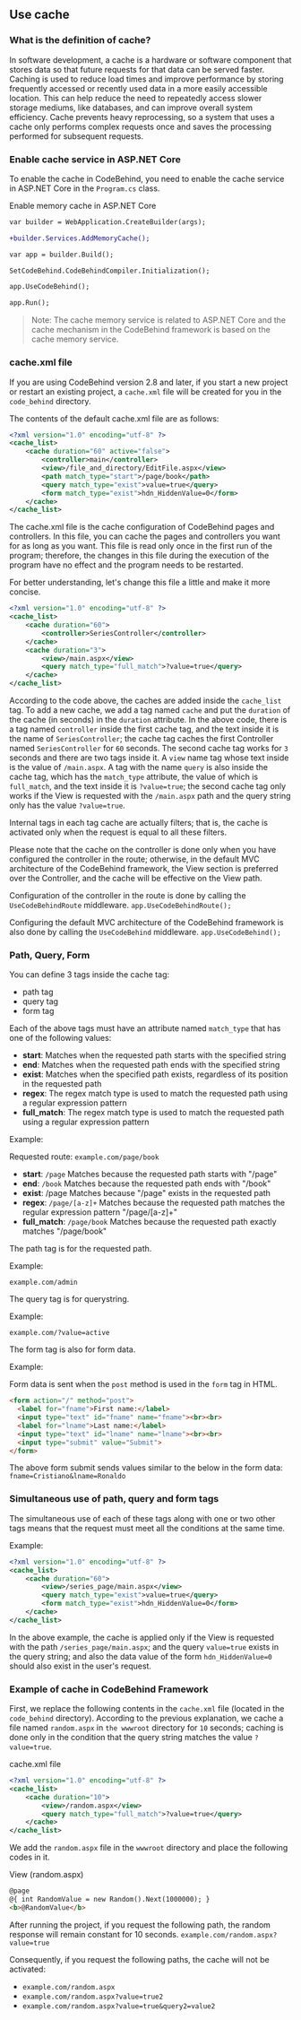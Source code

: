 ## Use cache

### What is the definition of cache?
In software development, a cache is a hardware or software component that stores data so that future requests for that data can be served faster. Caching is used to reduce load times and improve performance by storing frequently accessed or recently used data in a more easily accessible location. This can help reduce the need to repeatedly access slower storage mediums, like databases, and can improve overall system efficiency. Cache prevents heavy reprocessing, so a system that uses a cache only performs complex requests once and saves the processing performed for subsequent requests.

### Enable cache service in ASP.NET Core

To enable the cache in CodeBehind, you need to enable the cache service in ASP.NET Core in the `Program.cs` class.

Enable memory cache in ASP.NET Core
```diff
var builder = WebApplication.CreateBuilder(args);

+builder.Services.AddMemoryCache();

var app = builder.Build();

SetCodeBehind.CodeBehindCompiler.Initialization();

app.UseCodeBehind();

app.Run();
```

> Note: The cache memory service is related to ASP.NET Core and the cache mechanism in the CodeBehind framework is based on the cache memory service.

### cache.xml file

If you are using CodeBehind version 2.8 and later, if you start a new project or restart an existing project, a `cache.xml` file will be created for you in the `code_behind` directory.

The contents of the default cache.xml file are as follows:
```xml
<?xml version="1.0" encoding="utf-8" ?>
<cache_list>
    <cache duration="60" active="false">
		<controller>main</controller>
		<view>/file_and_directory/EditFile.aspx</view>
		<path match_type="start">/page/book</path>
		<query match_type="exist">value=true</query>
		<form match_type="exist">hdn_HiddenValue=0</form>
	</cache>
</cache_list>
```

The cache.xml file is the cache configuration of CodeBehind pages and controllers. In this file, you can cache the pages and controllers you want for as long as you want. This file is read only once in the first run of the program; therefore, the changes in this file during the execution of the program have no effect and the program needs to be restarted.

For better understanding, let's change this file a little and make it more concise.
```xml
<?xml version="1.0" encoding="utf-8" ?>
<cache_list>
    <cache duration="60">
        <controller>SeriesController</controller>
    </cache>
    <cache duration="3">
        <view>/main.aspx</view>
        <query match_type="full_match">?value=true</query>
    </cache>
</cache_list>
```

According to the code above, the caches are added inside the `cache_list` tag. To add a new cache, we add a tag named `cache` and put the `duration` of the cache (in seconds) in the `duration` attribute. In the above code, there is a tag named `controller` inside the first cache tag, and the text inside it is the name of `SeriesController`; the cache tag caches the first Controller named `SeriesController` for `60` seconds. The second cache tag works for `3` seconds and there are two tags inside it. A `view` name tag whose text inside is the value of `/main.aspx`. A tag with the name `query` is also inside the cache tag, which has the `match_type` attribute, the value of which is `full_match`, and the text inside it is `?value=true`; the second cache tag only works if the View is requested with the `/main.aspx` path and the query string only has the value `?value=true`.

Internal tags in each tag cache are actually filters; that is, the cache is activated only when the request is equal to all these filters.

Please note that the cache on the controller is done only when you have configured the controller in the route; otherwise, in the default MVC architecture of the CodeBehind framework, the View section is preferred over the Controller, and the cache will be effective on the View path.

Configuration of the controller in the route is done by calling the `UseCodeBehindRoute` middleware.
`app.UseCodeBehindRoute();`

Configuring the default MVC architecture of the CodeBehind framework is also done by calling the `UseCodeBehind` middleware.
`app.UseCodeBehind();`

### Path, Query, Form

You can define 3 tags inside the cache tag:

- path tag
- query tag
- form tag

Each of the above tags must have an attribute named `match_type` that has one of the following values:

- **start**: Matches when the requested path starts with the specified string
- **end**: Matches when the requested path ends with the specified string
- **exist**: Matches when the specified path exists, regardless of its position in the requested path
- **regex**: The regex match type is used to match the requested path using a regular expression pattern
- **full_match**: The regex match type is used to match the requested path using a regular expression pattern

Example:

Requested route: `example.com/page/book`

- **start**: `/page` Matches because the requested path starts with "/page"
- **end**: `/book` Matches because the requested path ends with "/book"
- **exist**: /page Matches because "/page" exists in the requested path
- **regex**: `/page/[a-z]+` Matches because the requested path matches the regular expression pattern "/page/[a-z]+"
- **full_match**: `/page/book` Matches because the requested path exactly matches "/page/book"

The path tag is for the requested path.

Example:

`example.com/admin`

The query tag is for querystring.

Example:

`example.com/?value=active`

The form tag is also for form data.

Example:

Form data is sent when the `post` method is used in the `form` tag in HTML.

```html
<form action="/" method="post">
  <label for="fname">First name:</label>
  <input type="text" id="fname" name="fname"><br><br>
  <label for="lname">Last name:</label>
  <input type="text" id="lname" name="lname"><br><br>
  <input type="submit" value="Submit">
</form>
```

The above form submit sends values ​​similar to the below in the form data:
`fname=Cristiano&lname=Ronaldo`

### Simultaneous use of path, query and form tags

The simultaneous use of each of these tags along with one or two other tags means that the request must meet all the conditions at the same time.

Example:
```xml
<?xml version="1.0" encoding="utf-8" ?>
<cache_list>
    <cache duration="60">
        <view>/series_page/main.aspx</view>
        <query match_type="exist">value=true</query>
        <form match_type="exist">hdn_HiddenValue=0</form>
    </cache>
</cache_list>
```

In the above example, the cache is applied only if the View is requested with the path `/series_page/main.aspx`; and the query `value=true` exists in the query string; and also the data value of the form `hdn_HiddenValue=0` should also exist in the user's request.

### Example of cache in CodeBehind Framework

First, we replace the following contents in the `cache.xml` file (located in the `code_behind` directory). According to the previous explanation, we cache a file named `random.aspx` in `the wwwroot` directory for `10` seconds; caching is done only in the condition that the query string matches the value `?value=true`.

cache.xml file
```xml
<?xml version="1.0" encoding="utf-8" ?>
<cache_list>
    <cache duration="10">
        <view>/random.aspx</view>
        <query match_type="full_match">?value=true</query>
    </cache>
</cache_list>
```

We add the `random.aspx` file in the `wwwroot` directory and place the following codes in it.

View (random.aspx)
```html
@page
@{ int RandomValue = new Random().Next(1000000); }
<b>@RandomValue</b>
```

After running the project, if you request the following path, the random response will remain constant for 10 seconds.
`example.com/random.aspx?value=true`

Consequently, if you request the following paths, the cache will not be activated:

- `example.com/random.aspx`
- `example.com/random.aspx?value=true2`
- `example.com/random.aspx?value=true&query2=value2`
